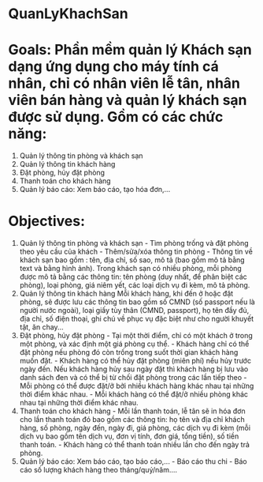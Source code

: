 # QuanLyKhachSan
# Goals: Phần mềm quản lý Khách sạn dạng ứng dụng cho máy tính cá nhân, chỉ có nhân viên lễ tân, nhân viên bán hàng và quản lý khách sạn được sử dụng. Gồm có các chức năng:
  1. Quản lý thông tin phòng và khách sạn
  2. Quản lý thông tin khách hàng
  3. Đặt phòng, hủy đặt phòng
  4. Thanh toán cho khách hàng
  5. Quản lý báo cáo: Xem báo cáo, tạo hóa đơn,...
# Objectives:
  1. Quản lý thông tin phòng và khách sạn
    - Tìm phòng trống và đặt phòng theo yêu cầu của khách
    - Thêm/sửa/xóa thông tin phòng
    - Thông tin về khách sạn bao gồm : tên, địa chỉ, số sao, mô tả (bao gồm mô tả bằng text và bằng hình ảnh).
      Trong khách sạn có nhiều phòng, mỗi phòng được mô tả bằng các thông tin: tên phòng (duy nhất, để phân biệt các phòng), loại phòng,         giá niêm yết, các loại dịch vụ đi kèm, mô tả phòng.
  2. Quản lý thông tin khách hàng
    Mỗi khách hàng, khi đến ở hoặc đặt phòng, sẽ được lưu các thông tin bao gồm số CMND (số passport nếu là người nước ngoài), loại giấy       tùy thân (CMND, passport), họ tên đầy đủ, địa chỉ, số điện thoại, ghi chú về phục vụ đặc biệt như cho người khuyết tật, ăn chay...
  3. Đặt phòng, hủy đặt phòng
    - Tại một thời điểm, chỉ có một khách ở trong một phòng, và xác định một giá phòng cụ thể.
    - Khách hàng chỉ có thể đặt phòng nếu phòng đó còn trống trong suốt thời gian khách hàng muốn đặt.
    - Khách hàng có thể hủy đặt phòng (miên phí) nếu hủy trước ngày đến. Nếu khách hàng hủy sau ngày đặt thì khách hàng bị lưu vào danh         sách đen và có thể bị từ chối đặt phòng trong các lần tiếp theo
    - Mỗi phòng có thể được đặt/ở bởi nhiều khách hàng khác nhau tại những thời điểm khác nhau.
    - Mỗi khách hàng có thể đặt/ở nhiều phòng khác nhau tại những thời điểm khác nhau.
  4. Thanh toán cho khách hàng
    - Mỗi lần thanh toán, lễ tân sẽ in hóa đơn cho lần thanh toán đó bao gồm các thông tin: họ tên và địa chỉ khách hàng, số phòng, ngày        đến, ngày đi, giá phòng, các dịch vụ đi kèm (mỗi dịch vụ bao gồm tên dịch vụ, đơn vị tính, đơn giá, tổng tiền), số tiền thanh toán.
    - Khách hàng có thể thanh toán nhiều lần cho đến ngày trả phòng.
  5. Quản lý báo cáo: Xem báo cáo, tạo báo cáo,...
    - Báo cáo thu chi
    - Báo cáo số lượng khách hàng theo tháng/quý/năm....
    
  
  
